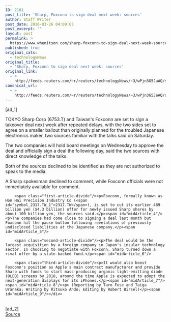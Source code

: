 ```yaml
---
ID: 2181
post_title: 'Sharp, Foxconn to sign deal next week: sources'
author: Staff Writer
post_date: 2016-03-26 04:09:05
post_excerpt: ""
layout: post
permalink: >
  https://www.whenitson.com/sharp-foxconn-to-sign-deal-next-week-sources/
published: true
original_cats:
  - technologyNews
original_title:
  - 'Sharp, Foxconn to sign deal next week: sources'
original_link:
  - >
    http://feeds.reuters.com/~r/reuters/technologyNews/~3/wPjn3G5JaAQ/story01.htm
canonical_url:
  - >
    http://feeds.reuters.com/~r/reuters/technologyNews/~3/wPjn3G5JaAQ/story01.htm
---
```

 [ad_1]
<br><div id="articleText">
<span id="midArticle_start"/>

<span class="focusParagraph" readability="6"><p><span class="articleLocation">TOKYO</span> Sharp Corp (<span id="symbol_6753.T_0">6753.T</span>) and Taiwan's Foxconn are set to sign a takeover deal next week after repeated delays, with the two sides set to agree on a smaller bailout than originally planned for the troubled Japanese electronics maker, two sources familiar with the talks said on Saturday.</p></span><span id="midArticle_0"/><p>The two companies will hold board meetings on Wednesday to approve the deal and officially sign a deal the following day, said the two sources with direct knowledge of the talks.</p><span id="midArticle_1"/><p>Both of the sources declined to be identified as they are not authorized to speak to the media.</p><span id="midArticle_2"/><p>A Sharp spokesman declined to comment, while Foxconn officials were not immediately available for comment.</p><span id="midArticle_3"/>
        
        <span class="first-article-divide"/><p>Foxconn, formally known as Hon Hai Precision Industry Co (<span id="symbol_2317.TW_1">2317.TW</span>), is set to cut its earlier 489 billion yen ($4.3 billion) offer for newly issued Sharp shares by about 100 billion yen, the sources said.</p><span id="midArticle_4"/><p>The companies had come close to signing a deal last month but Foxconn hit the pause button following revelations of previously undisclosed liabilities at the Japanese company.</p><span id="midArticle_5"/>
        
        <span class="second-article-divide"/><p>The deal would be the largest acquisition by a foreign company in Japan's insular technology sector. In choosing to negotiate with Foxconn, Sharp turned down a rival offer by a state-backed fund.</p><span id="midArticle_6"/>
        
        <span class="third-article-divide"/><p>It would also boost Foxconn's position as Apple's main contract manufacturer and provide Sharp with funds to start mass-producing organic light-emitting diode (OLED) screens by 2018, around the time Apple is expected to adopt the next-generation displays for its iPhones.</p><span id="midArticle_7"/><span id="midArticle_8"/><p> (Reporting by Taro Fuse and Taiga Uranaka; Writing by Ritsuko Ando; Editing by Robert Birsel)</p><span id="midArticle_9"/></div>
<br>[ad_2]
<br><a href="http://feeds.reuters.com/~r/reuters/technologyNews/~3/wPjn3G5JaAQ/story01.htm">Source </a>